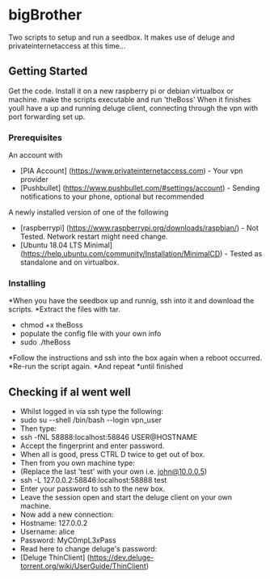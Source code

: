 # bigBrother

Two scripts to setup and run a seedbox.
It makes use of deluge and privateinternetaccess at this time...

## Getting Started

Get the code.
Install it on a new raspberry pi or debian virtualbox or machine.
make the scripts executable and run 'theBoss'
When it finishes youll have a up and running deluge client, connecting through the vpn with port forwarding set up.

### Prerequisites

An account with
* [PIA Account] (https://www.privateinternetaccess.com) - Your vpn provider
* [Pushbullet] (https://www.pushbullet.com/#settings/account) - Sending notifications to your phone, optional but recommended

A newly installed version of one of the following
* [raspberrypi] (https://www.raspberrypi.org/downloads/raspbian/) - Not Tested. Network restart might need change.
* [Ubuntu 18.04 LTS Minimal] (https://help.ubuntu.com/community/Installation/MinimalCD) - Tested as standalone and on virtualbox.

### Installing
*When you have the seedbox up and runnig, ssh into it and download the scripts.
*Extract  the files with tar.
*  chmod +x theBoss
*  populate the config file with your own info
*  sudo ./theBoss
  
*Follow the instructions and ssh into the box again when a reboot occurred.
*Re-run the script again.
*And repeat
*until finished

## Checking if al went well
* Whilst logged in via ssh type the following:
*   sudo su --shell /bin/bash --login vpn_user
* Then type:
*   ssh -fNL 58888:localhost:58846 USER@HOSTNAME
* Accept the fingerprint and enter password.
* When all is good, press CTRL D twice to get out of box.
* Then from you own machine type:
* (Replace the last 'test' with your own i.e. john@10.0.0.5)
*   ssh -L 127.0.0.2:58846:localhost:58888 test
* Enter your password to ssh to the new box.
* Leave the session open and start the deluge client on your own machine.
*   Now add a new connection:
*   Hostname: 127.0.0.2
*   Username: alice
*   Password: MyC0mpL3xPass
* Read here to change deluge's password: 
* [Deluge ThinClient] (https://dev.deluge-torrent.org/wiki/UserGuide/ThinClient)

